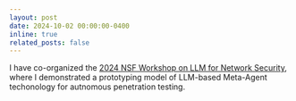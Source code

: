 ```yaml
---
layout: post
date: 2024-10-02 00:00:00-0400
inline: true
related_posts: false
---
```


I have co-organized the [2024 NSF Workshop on LLM for Network Security](https://nyu-larx.github.io/nsf-llm4security/), where I demonstrated a prototyping model of LLM-based Meta-Agent techonology for autnomous penetration testing.
